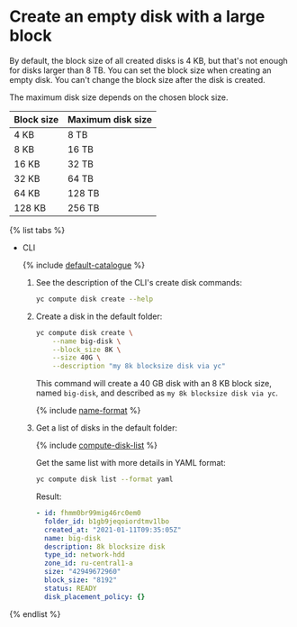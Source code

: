 # Create an empty disk with a large block

By default, the block size of all created disks is 4 KB, but that's not enough for disks larger than 8 TB. You can set the block size when creating an empty disk. You can't change the block size after the disk is created.

The maximum disk size depends on the chosen block size.

| Block size | Maximum disk size |
| ---- | ---- |
| 4 KB | 8 TB |
| 8 KB | 16 TB |
| 16 KB | 32 TB |
| 32 KB | 64 TB |
| 64 KB | 128 TB |
| 128 KB | 256 TB |

{% list tabs %}

- CLI

  {% include [default-catalogue](../../../_includes/default-catalogue.md) %}

    1. See the description of the CLI's create disk commands:
        ```bash
        yc compute disk create --help
        ```

    1. Create a disk in the default folder:
        ```bash
        yc compute disk create \
            --name big-disk \
            --block_size 8K \
            --size 40G \
            --description "my 8k blocksize disk via yc"
        ```

       This command will create a 40 GB disk with an 8 KB block size, named `big-disk`, and described as `my 8k blocksize disk via yc`.

       {% include [name-format](../../../_includes/name-format.md) %}

    1. Get a list of disks in the default folder:

       {% include [compute-disk-list](../../../_includes/compute/disk-list.md) %}

       Get the same list with more details in YAML format:
        ```bash
        yc compute disk list --format yaml
        ```

        Result:
        ```yaml
        - id: fhmm0br99mig46rc0em0
          folder_id: b1gb9jeqoiordtmv1lbo
          created_at: "2021-01-11T09:35:05Z"
          name: big-disk
          description: 8k blocksize disk
          type_id: network-hdd
          zone_id: ru-central1-a
          size: "42949672960"
          block_size: "8192"
          status: READY
          disk_placement_policy: {}
        ```

{% endlist %}